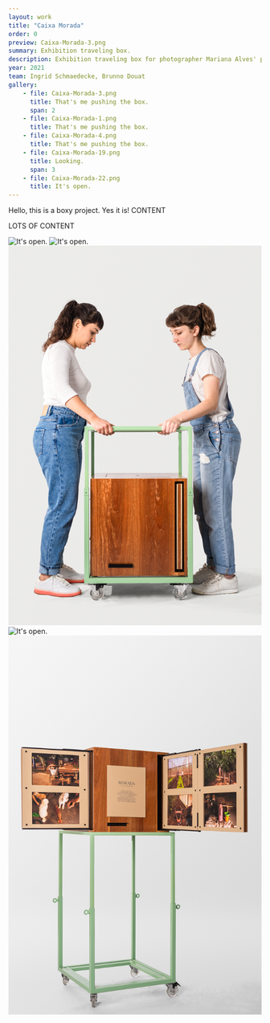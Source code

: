 ```yaml
---
layout: work
title: "Caixa Morada"
order: 0
preview: Caixa-Morada-3.png
summary: Exhibition traveling box.
description: Exhibition traveling box for photographer Mariana Alves' project, Morada.
year: 2021
team: Ingrid Schmaedecke, Brunno Douat
gallery:
    - file: Caixa-Morada-3.png
      title: That's me pushing the box.
      span: 2
    - file: Caixa-Morada-1.png
      title: That's me pushing the box.
    - file: Caixa-Morada-4.png
      title: That's me pushing the box.
    - file: Caixa-Morada-19.png
      title: Looking.
      span: 3
    - file: Caixa-Morada-22.png
      title: It's open.
---
```



Hello, this is a boxy project.
Yes it is!
CONTENT

LOTS OF CONTENT

![It's open.](Caixa-Morada-3.png)
![It's open.](Caixa-Morada-1.png)
![It's open.](Caixa-Morada-4.png)
![It's open.](Caixa-Morada-19.png)
![It's open.](Caixa-Morada-22.png)


